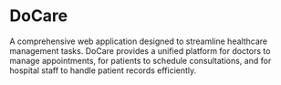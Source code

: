 # DoCare
A comprehensive web application designed to streamline healthcare management tasks. DoCare provides a unified platform for doctors to manage appointments, for patients to schedule consultations, and for hospital staff to handle patient records efficiently.
